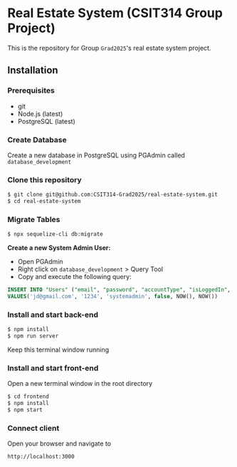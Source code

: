 # Real Estate System (CSIT314 Group Project)

This is the repository for Group `Grad2025`'s real estate system project.

## Installation

### Prerequisites

- git
- Node.js (latest)
- PostgreSQL (latest)

### Create Database

Create a new database in PostgreSQL using PGAdmin called `database_development`

### Clone this repository

```bash
$ git clone git@github.com:CSIT314-Grad2025/real-estate-system.git
$ cd real-estate-system
```

### Migrate Tables

```bash
$ npx sequelize-cli db:migrate
```

**Create a new System Admin User:**
- Open PGAdmin
- Right click on `database_development` > Query Tool
- Copy and execute the following query:

```sql
INSERT INTO "Users" ("email", "password", "accountType", "isLoggedIn", "createdAt", "updatedAt")
VALUES('jd@gmail.com', '1234', 'systemadmin', false, NOW(), NOW())
```

### Install and start back-end

```bash
$ npm install
$ npm run server
```
Keep this terminal window running

### Install and start front-end

Open a new terminal window in the root directory

```bash
$ cd frontend
$ npm install
$ npm start
```

### Connect client

Open your browser and navigate to
```
http://localhost:3000
```

